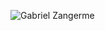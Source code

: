 
![Gabriel Zangerme](https://scontent.fcpq14-1.fna.fbcdn.net/v/t1.6435-9/76695237_3032787916734566_2893588624878600192_n.jpg?_nc_cat=109&ccb=1-3&_nc_sid=973b4a&_nc_ohc=-ttKgNup5BAAX_1unpU&_nc_ht=scontent.fcpq14-1.fna&oh=ac2d3476bfc6df854ab941a663d28f66&oe=60CBE0E0)



